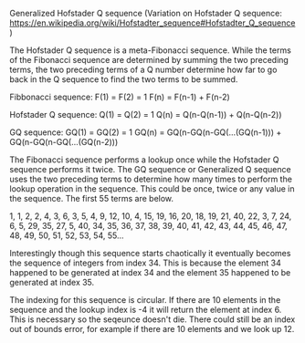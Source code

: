 Generalized Hofstader Q sequence (Variation on Hofstader Q sequence: https://en.wikipedia.org/wiki/Hofstadter_sequence#Hofstadter_Q_sequence )

The Hofstader Q sequence is a meta-Fibonacci sequence. While the terms of the Fibonacci sequence are determined by summing the two preceding terms, the two preceding terms of a Q number determine how far to go back in the Q sequence to find the two terms to be summed.

Fibbonacci sequence:
F(1) = F(2) = 1
F(n) = F(n-1) + F(n-2)

Hofstader Q sequence:
Q(1) = Q(2) = 1
Q(n) = Q(n-Q(n-1)) + Q(n-Q(n-2))

GQ sequence:
GQ(1) = GQ(2) = 1
GQ(n) = GQ(n-GQ(n-GQ(...(GQ(n-1))) + GQ(n-GQ(n-GQ(...(GQ(n-2)))

The Fibonacci sequence performs a lookup once while the Hofstader Q sequence performs it twice. The GQ sequence or Generalized Q sequence uses the two preceding terms to determine how many times to perform the lookup operation in the sequence. This could be once, twice or any value in the sequence. The first 55 terms are below.

1, 1, 2, 2, 4, 3, 6, 3, 5, 4, 9, 12, 10, 4, 15, 19, 16, 20, 18, 19, 21, 40, 22, 3, 7, 24, 6, 5, 29, 35, 27, 5, 40, 34, 35, 36, 37, 38, 39, 40, 41, 42, 43, 44, 45, 46, 47, 48, 49, 50, 51, 52, 53, 54, 55...

Interestingly though this sequence starts chaotically it eventually becomes the sequence of integers from index 34. This is because the element 34 happened to be generated at index 34 and the element 35 happened to be generated at index 35.

The indexing for this sequence is circular. If there are 10 elements in the sequence and the lookup index is -4 it will return the element at index 6. This is necessary so the seqeunce doesn't die. There could still be an index out of bounds error, for example if there are 10 elements and we look up 12.
